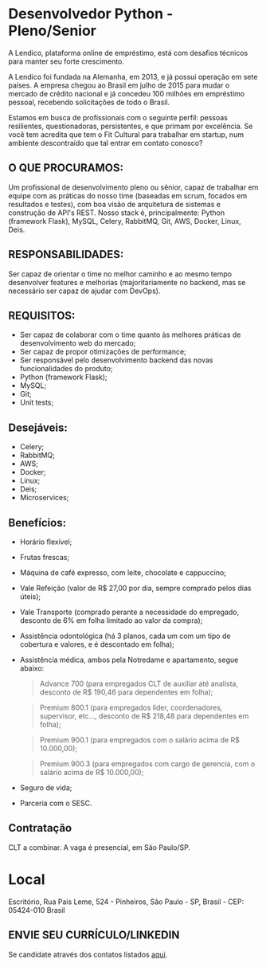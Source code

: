 # Desenvolvedor Python - Pleno/Senior
 
A Lendico, plataforma online de empréstimo, está com desafios técnicos para manter seu forte crescimento.
 
A Lendico foi fundada na Alemanha, em 2013, e já possui operação em sete países. A empresa chegou ao Brasil em julho de 2015 para mudar o mercado de crédito nacional e já concedeu 100 milhões em empréstimo pessoal, recebendo solicitações de todo o Brasil.

Estamos em busca de profissionais com o seguinte perfil: pessoas resilientes, questionadoras, persistentes, e que primam por excelência.
Se você tem acredita que tem o Fit Cultural para trabalhar em startup, num ambiente descontraído que tal entrar em contato conosco?


## O QUE PROCURAMOS: 
Um profissional de desenvolvimento pleno ou sênior, capaz de trabalhar em equipe com as práticas do nosso time (baseadas em scrum, focados em resultados e testes), com boa visão de arquitetura de sistemas e construção de API's REST. Nosso stack é, principalmente: Python (framework Flask), MySQL, Celery, RabbitMQ, Git, AWS, Docker, Linux, Deis.
 
 
## RESPONSABILIDADES:
Ser capaz de orientar o time no melhor caminho e ao mesmo tempo desenvolver features e melhorias (majoritariamente no backend, mas se necessário ser capaz de ajudar com DevOps).


## REQUISITOS:
- Ser capaz de colaborar com o time quanto às melhores práticas de desenvolvimento web do mercado;
- Ser capaz de propor otimizações de performance;
- Ser responsável pelo desenvolvimento backend das novas funcionalidades do produto;
- Python (framework Flask);
- MySQL;
- Git;
- Unit tests;

## Desejáveis:
- Celery;
- RabbitMQ;
- AWS;
- Docker;
- Linux;
- Deis;
- Microservices;

## Benefícios:

- Horário flexível;
- Frutas frescas;
- Máquina de café expresso, com leite, chocolate e cappuccino;
- Vale Refeição (valor de R$ 27,00 por dia, sempre comprado pelos dias úteis);
- Vale Transporte (comprado perante a necessidade do empregado, desconto de 6% em folha limitado ao valor da compra);
- Assistência odontológica (há 3 planos, cada um com um tipo de cobertura e valores, e é descontado em folha);
- Assistência médica, ambos pela Notredame e apartamento, segue abaixo:
    > Advance 700 (para empregados CLT de auxiliar até analista, desconto de R$ 190,46 para dependentes em folha);
    
    > Premium 800.1 (para empregados líder, coordenadores, supervisor, etc..., desconto de R$ 218,48 para dependentes em folha);
    
    > Premium 900.1 (para empregados com o salário acima de R$ 10.000,00);
    
    > Premium 900.3 (para empregados com cargo de gerencia, com o salário acima de R$ 10.000,00);

- Seguro de vida;
- Parceria com o SESC.


## Contratação
CLT a combinar.
A vaga é presencial, em São Paulo/SP.

# Local
Escritório, Rua Pais Leme, 524 - Pinheiros, São Paulo - SP, Brasil - CEP: 05424-010 Brasil


## ENVIE SEU CURRÍCULO/LINKEDIN
Se candidate através dos contatos listados [aqui](https://github.com/LendicoBrasil/vagas/blob/master/README.md#envio-de-currículo-e-contato).
